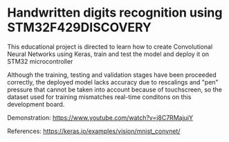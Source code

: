 # Handwritten digits recognition using STM32F429DISCOVERY

This educational project is directed to learn how to create Convolutional Neural Networks using Keras, train and test the model and deploy it on STM32 microcontroller

Although the training, testing and validation stages have been proceeded correctly, the deployed model lacks accuracy due to rescalings and "pen" pressure that cannot be taken into account because of touchscreen, so the dataset used for training mismatches real-time conditons on this development board.

Demonstration:
https://www.youtube.com/watch?v=j8C7RMajujY

References:
https://keras.io/examples/vision/mnist_convnet/
